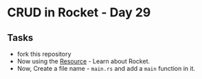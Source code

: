 # CRUD in Rocket - Day 29

## Tasks

- fork this repository
- Now using the [Resource](https://rocket.rs/v0.4/guide/) - Learn about Rocket.
- Now, Create a file name - `main.rs` and add a `main` function in it.

